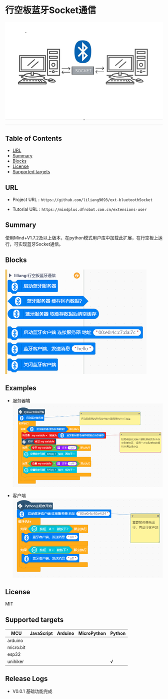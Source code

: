 # 行空板蓝牙Socket通信


![](./python/_images/featured.png)

---------------------------------------------------------

## Table of Contents

* [URL](#url)
* [Summary](#summary)
* [Blocks](#blocks)
* [License](#license)
* [Supported targets](#Supportedtargets)

## URL
* Project URL : ```https://github.com/liliang9693/ext-bluetoothSocket```

* Tutorial URL : ```https://mindplus.dfrobot.com.cn/extensions-user```

    




## Summary
使用Mind+V1.7.2及以上版本，在python模式用户库中加载此扩展，在行空板上运行，可实现蓝牙Socket通信。

## Blocks

![](./python/_images/blocks.png)



## Examples

- 服务器端  
![](./python/_images/examples0.png)  

- 客户端  
![](./python/_images/examples1.png)  


## License

MIT

## Supported targets

MCU                | JavaScript    | Arduino   | MicroPython    | Python 
------------------ | :----------: | :----------: | :---------: | -----
arduino        |             |              |             | 
micro:bit        |             |              |             | 
esp32        |             |              |             | 
unihiker        |             |              |             | √

## Release Logs

* V0.0.1  基础功能完成

